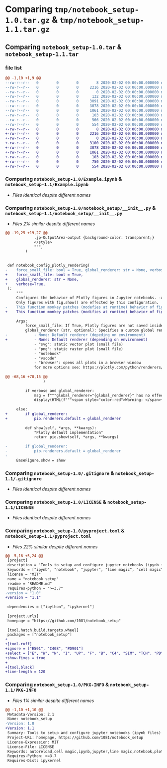 # Comparing `tmp/notebook_setup-1.0.tar.gz` & `tmp/notebook_setup-1.1.tar.gz`

## Comparing `notebook_setup-1.0.tar` & `notebook_setup-1.1.tar`

### file list

```diff
@@ -1,10 +1,9 @@
--rw-r--r--   0        0        0        8 2020-02-02 00:00:00.000000 notebook_setup-1.0/.python-version
--rw-r--r--   0        0        0     2216 2020-02-02 00:00:00.000000 notebook_setup-1.0/Example.ipynb
--rw-r--r--   0        0        0        0 2020-02-02 00:00:00.000000 notebook_setup-1.0/temp.py
--rw-r--r--   0        0        0      132 2020-02-02 00:00:00.000000 notebook_setup-1.0/.vscode/settings.json
--rw-r--r--   0        0        0     3091 2020-02-02 00:00:00.000000 notebook_setup-1.0/notebook_setup/__init__.py
--rw-r--r--   0        0        0     3078 2020-02-02 00:00:00.000000 notebook_setup-1.0/.gitignore
--rw-r--r--   0        0        0     1061 2020-02-02 00:00:00.000000 notebook_setup-1.0/LICENSE
--rw-r--r--   0        0        0      103 2020-02-02 00:00:00.000000 notebook_setup-1.0/README.md
--rw-r--r--   0        0        0      566 2020-02-02 00:00:00.000000 notebook_setup-1.0/pyproject.toml
--rw-r--r--   0        0        0      554 2020-02-02 00:00:00.000000 notebook_setup-1.0/PKG-INFO
+-rw-r--r--   0        0        0        8 2020-02-02 00:00:00.000000 notebook_setup-1.1/.python-version
+-rw-r--r--   0        0        0     2216 2020-02-02 00:00:00.000000 notebook_setup-1.1/Example.ipynb
+-rw-r--r--   0        0        0        0 2020-02-02 00:00:00.000000 notebook_setup-1.1/temp.py
+-rw-r--r--   0        0        0     3100 2020-02-02 00:00:00.000000 notebook_setup-1.1/notebook_setup/__init__.py
+-rw-r--r--   0        0        0     3078 2020-02-02 00:00:00.000000 notebook_setup-1.1/.gitignore
+-rw-r--r--   0        0        0     1061 2020-02-02 00:00:00.000000 notebook_setup-1.1/LICENSE
+-rw-r--r--   0        0        0      103 2020-02-02 00:00:00.000000 notebook_setup-1.1/README.md
+-rw-r--r--   0        0        0      750 2020-02-02 00:00:00.000000 notebook_setup-1.1/pyproject.toml
+-rw-r--r--   0        0        0      554 2020-02-02 00:00:00.000000 notebook_setup-1.1/PKG-INFO
```

### Comparing `notebook_setup-1.0/Example.ipynb` & `notebook_setup-1.1/Example.ipynb`

 * *Files identical despite different names*

### Comparing `notebook_setup-1.0/notebook_setup/__init__.py` & `notebook_setup-1.1/notebook_setup/__init__.py`

 * *Files 2% similar despite different names*

```diff
@@ -19,25 +19,27 @@
             .jp-OutputArea-output {background-color: transparent;}
             </style>
             """,
         )
 
 
 def notebook_config_plotly_rendering(
-    force_small_file: bool = True, global_renderer: str = None, verbose=True
+    force_small_file: bool = True,
+    global_renderer: str = None,
+    verbose=True,
 ):
     """
     Configures the behavior of Plotly figures in Jupyter notebooks. -> Make small files and render on GitHub.
     Only figures with fig.show() are effected by this configuration.
-    This function monkey patches (modefies at runtime) behavior of fig.show(). Tested with VS Code.
+    This function monkey patches (modifies at runtime) behavior of fig.show(). Tested with VS Code.
 
     Args:
         force_small_file: If True, Plotly figures are not saved inside the notebook.
         global_renderer (str, optional): Specifies a custom global renderer for the figures.
-            - None: Default renderer (depeding on environment)
+            - None: Default renderer (depending on environment)
             - "svg": static vector plot (small file)
             - "png": static raster plot (small file)
             - "notebook"
             - "vscode"
             - "browser": opens all plots in a browser window
             for more options see: https://plotly.com/python/renderers/
 
@@ -68,16 +70,15 @@
                 )
 
         if verbose and global_renderer:
             msg = f"""global_renderer="{global_renderer}" has no effect, set force_small_file=False"""
             display(HTML(f"""<span style="color:red">Warning: </span>{msg}"""))
 
     else:
+        if global_renderer:
+            pio.renderers.default = global_renderer
 
         def show(self, *args, **kwargs):
             "Plotly default implementation"
             return pio.show(self, *args, **kwargs)
 
-        if global_renderer:
-            pio.renderers.default = global_renderer
-
     BaseFigure.show = show
```

### Comparing `notebook_setup-1.0/.gitignore` & `notebook_setup-1.1/.gitignore`

 * *Files identical despite different names*

### Comparing `notebook_setup-1.0/LICENSE` & `notebook_setup-1.1/LICENSE`

 * *Files identical despite different names*

### Comparing `notebook_setup-1.0/pyproject.toml` & `notebook_setup-1.1/pyproject.toml`

 * *Files 22% similar despite different names*

```diff
@@ -5,16 +5,24 @@
 [project]
 description = 'Tools to setup and configure jupyter notebooks (ipynb files) with line and cell magic'
 keywords = ["ipynb", "notebook", "jupyter", "line magic", "cell magic", "autoreload", "plotly render"]
 license = "MIT"
 name = "notebook_setup"
 readme = "README.md"
 requires-python = ">=3.7"
-version = "1.0"
+version = "1.1"
 
 dependencies = ["ipython", "ipykernel"]
 
 [project.urls]
 homepage = "https://github.com/1081/notebook_setup"
 
 [tool.hatch.build.targets.wheel]
 packages = ["notebook_setup"]
+
+[tool.ruff]
+ignore = ["E501", "C408", "PD901"]
+select = ["E", "W", "N", "I", "UP", "F", "B", "C4", "SIM", "TCH", "PD", "NPY", "DTZ"]
+show-fixes = true
+
+[tool.black]
+line-length = 120
```

### Comparing `notebook_setup-1.0/PKG-INFO` & `notebook_setup-1.1/PKG-INFO`

 * *Files 1% similar despite different names*

```diff
@@ -1,10 +1,10 @@
 Metadata-Version: 2.1
 Name: notebook_setup
-Version: 1.0
+Version: 1.1
 Summary: Tools to setup and configure jupyter notebooks (ipynb files) with line and cell magic
 Project-URL: homepage, https://github.com/1081/notebook_setup
 License-Expression: MIT
 License-File: LICENSE
 Keywords: autoreload,cell magic,ipynb,jupyter,line magic,notebook,plotly render
 Requires-Python: >=3.7
 Requires-Dist: ipykernel
```

